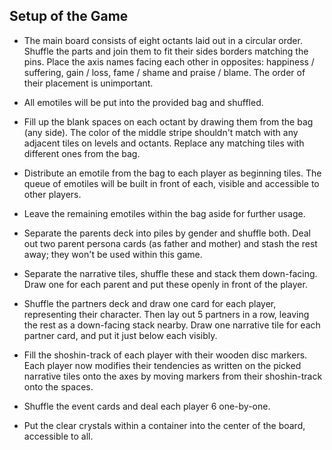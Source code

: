 ## Setup of the Game

- The main board consists of eight octants laid out in a circular order. Shuffle the parts and join them to fit their sides borders matching the pins. Place the axis names facing each other in opposites: happiness / suffering, gain / loss, fame / shame and praise / blame. The order of their placement is unimportant.

- All emotiles will be put into the provided bag and shuffled. 

- Fill up the blank spaces on each octant by drawing them from the bag (any side). The color of the middle stripe shouldn't match with any adjacent tiles on levels and octants. Replace any matching tiles with different ones from the bag.

- Distribute an emotile from the bag to each player as beginning tiles. The queue of emotiles will be built in front of each, visible and accessible to other players.

- Leave the remaining emotiles within the bag aside for further usage.

- Separate the parents deck into piles by gender and shuffle both. Deal out two parent persona cards (as father and mother) and stash the rest away; they won't be used within this game.

- Separate the narrative tiles, shuffle these and stack them down-facing. Draw one for each parent and put these openly in front of the player. 

- Shuffle the partners deck and draw one card for each player, representing their character. Then lay out 5 partners in a row, leaving the rest as a down-facing stack nearby. Draw one narrative tile for each partner card, and put it just below each visibly. 

- Fill the shoshin-track of each player with their wooden disc markers. Each player now modifies their tendencies as written on the picked narrative tiles onto the axes by moving markers from their shoshin-track onto the spaces.

- Shuffle the event cards and deal each player 6 one-by-one.

- Put the clear crystals within a container into the center of the board, accessible to all.

